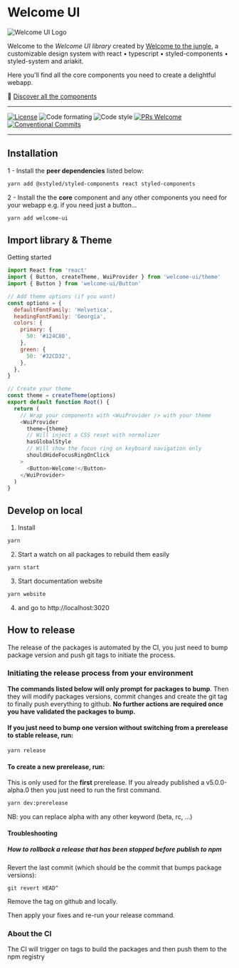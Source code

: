 # Welcome UI

![Welcome UI Logo](https://github.com/user-attachments/assets/e7df47fd-e6c8-462a-ac09-d052d67555bc)

Welcome to the _Welcome UI library_ created by [Welcome to the jungle](https://www.welcometothejungle.com), a customizable design system with react • typescript • styled-components • styled-system and ariakit.

Here you'll find all the core components you need to create a delightful webapp.

🌴 [Discover all the components](https://welcome-ui.com)

---

[![License](https://img.shields.io/npm/l/welcome-ui.svg)](https://github.com/WTTJ/welcome-ui/tree/main/LICENSE) ![Code formating](https://img.shields.io/badge/code%20formating-prettier-blue.svg) ![Code style](https://img.shields.io/badge/code%20style-styled--components-ff69b4.svg) [![PRs Welcome](https://img.shields.io/badge/PRs-welcome-mediumspringgreen.svg)](https://github.com/WTTJ/welcome-ui/tree/main/CONTRIBUTING.mdx) [![Conventional Commits](https://img.shields.io/badge/Conventional%20Commits-1.0.0-yellow.svg)](https://conventionalcommits.org)

---

## Installation

1 - Install the **peer dependencies** listed below:

```bash
yarn add @xstyled/styled-components react styled-components
```

2 - Install the the **core** component and any other components you need for your webapp e.g. if you need just a button…

```bash
yarn add welcome-ui
```

## Import library & Theme

Getting started

```js
import React from 'react'
import { Button, createTheme, WuiProvider } from 'welcome-ui/theme'
import { Button } from 'welcome-ui/Button'

// Add theme options (if you want)
const options = {
  defaultFontFamily: 'Helvetica',
  headingFontFamily: 'Georgia',
  colors: {
    primary: {
      50: '#124C80',
    },
    green: {
      50: '#32CD32',
    },
  },
}

// Create your theme
const theme = createTheme(options)
export default function Root() {
  return (
    // Wrap your components with <WuiProvider /> with your theme
    <WuiProvider
      theme={theme}
      // Will inject a CSS reset with normalizer
      hasGlobalStyle
      // Will show the focus ring on keyboard navigation only
      shouldHideFocusRingOnClick
    >
      <Button>Welcome!</Button>
    </WuiProvider>
  )
}
```

## Develop on local

1. Install

```bash
yarn
```

2. Start a watch on all packages to rebuild them easily

```bash
yarn start
```

3. Start documentation website

```bash
yarn website
```

4. and go to http://localhost:3020

## How to release

The release of the packages is automated by the CI, you just need to bump package version and push git tags to initiate the process.

### Initiating the release process from your environment

**The commands listed below will only prompt for packages to bump**. Then they will modify packages versions, commit changes and create the git tag to finally push everything to github. **No further actions are required once you have validated the packages to bump.**

#### If you just need to bump one version without switching from a prerelease to stable release, run:

```bash
yarn release
```

#### To create a new prerelease, run:

This is only used for the **first** prerelease. If you already published a v5.0.0-alpha.0 then you just need to run the first command.

```bash
yarn dev:prerelease
```

NB: you can replace alpha with any other keyword (beta, rc, ...)

#### Troubleshooting

##### How to rollback a release that has been stopped before publish to npm

Revert the last commit (which should be the commit that bumps package versions):

`git revert HEAD^`

Remove the tag on github and locally.

Then apply your fixes and re-run your release command.

### About the CI

The CI will trigger on tags to build the packages and then push them to the npm registry
